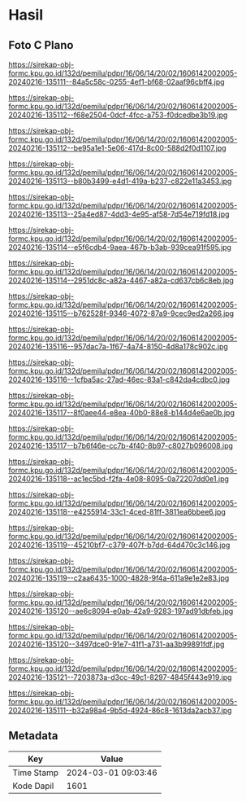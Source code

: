 # Hasil

## Foto C Plano

https://sirekap-obj-formc.kpu.go.id/132d/pemilu/pdpr/16/06/14/20/02/1606142002005-20240216-135111--84a5c58c-0255-4ef1-bf68-02aaf96cbff4.jpg

https://sirekap-obj-formc.kpu.go.id/132d/pemilu/pdpr/16/06/14/20/02/1606142002005-20240216-135112--f68e2504-0dcf-4fcc-a753-f0dcedbe3b19.jpg

https://sirekap-obj-formc.kpu.go.id/132d/pemilu/pdpr/16/06/14/20/02/1606142002005-20240216-135112--be95a1e1-5e06-417d-8c00-588d2f0d1107.jpg

https://sirekap-obj-formc.kpu.go.id/132d/pemilu/pdpr/16/06/14/20/02/1606142002005-20240216-135113--b80b3499-e4d1-419a-b237-c822e11a3453.jpg

https://sirekap-obj-formc.kpu.go.id/132d/pemilu/pdpr/16/06/14/20/02/1606142002005-20240216-135113--25a4ed87-4dd3-4e95-af58-7d54e719fd18.jpg

https://sirekap-obj-formc.kpu.go.id/132d/pemilu/pdpr/16/06/14/20/02/1606142002005-20240216-135114--e5f6cdb4-9aea-467b-b3ab-939cea91f595.jpg

https://sirekap-obj-formc.kpu.go.id/132d/pemilu/pdpr/16/06/14/20/02/1606142002005-20240216-135114--2951dc8c-a82a-4467-a82a-cd637cb6c8eb.jpg

https://sirekap-obj-formc.kpu.go.id/132d/pemilu/pdpr/16/06/14/20/02/1606142002005-20240216-135115--b762528f-9346-4072-87a9-9cec9ed2a266.jpg

https://sirekap-obj-formc.kpu.go.id/132d/pemilu/pdpr/16/06/14/20/02/1606142002005-20240216-135116--957dac7a-1f67-4a74-8150-4d8a178c902c.jpg

https://sirekap-obj-formc.kpu.go.id/132d/pemilu/pdpr/16/06/14/20/02/1606142002005-20240216-135116--1cfba5ac-27ad-46ec-83a1-c842da4cdbc0.jpg

https://sirekap-obj-formc.kpu.go.id/132d/pemilu/pdpr/16/06/14/20/02/1606142002005-20240216-135117--8f0aee44-e8ea-40b0-88e8-b144d4e6ae0b.jpg

https://sirekap-obj-formc.kpu.go.id/132d/pemilu/pdpr/16/06/14/20/02/1606142002005-20240216-135117--b7b6f46e-cc7b-4f40-8b97-c8027b096008.jpg

https://sirekap-obj-formc.kpu.go.id/132d/pemilu/pdpr/16/06/14/20/02/1606142002005-20240216-135118--ac1ec5bd-f2fa-4e08-8095-0a72207dd0e1.jpg

https://sirekap-obj-formc.kpu.go.id/132d/pemilu/pdpr/16/06/14/20/02/1606142002005-20240216-135118--e4255914-33c1-4ced-81ff-3811ea6bbee6.jpg

https://sirekap-obj-formc.kpu.go.id/132d/pemilu/pdpr/16/06/14/20/02/1606142002005-20240216-135119--45210bf7-c379-407f-b7dd-64d470c3c146.jpg

https://sirekap-obj-formc.kpu.go.id/132d/pemilu/pdpr/16/06/14/20/02/1606142002005-20240216-135119--c2aa6435-1000-4828-9f4a-611a9e1e2e83.jpg

https://sirekap-obj-formc.kpu.go.id/132d/pemilu/pdpr/16/06/14/20/02/1606142002005-20240216-135120--ae6c8094-e0ab-42a9-9283-197ad91dbfeb.jpg

https://sirekap-obj-formc.kpu.go.id/132d/pemilu/pdpr/16/06/14/20/02/1606142002005-20240216-135120--3497dce0-91e7-41f1-a731-aa3b99891fdf.jpg

https://sirekap-obj-formc.kpu.go.id/132d/pemilu/pdpr/16/06/14/20/02/1606142002005-20240216-135121--7203873a-d3cc-49c1-8297-4845f443e919.jpg

https://sirekap-obj-formc.kpu.go.id/132d/pemilu/pdpr/16/06/14/20/02/1606142002005-20240216-135111--b32a98a4-9b5d-4924-86c8-1613da2acb37.jpg


## Metadata

| Key        | Value               |
| ---------- | ------------------- |
| Time Stamp | 2024-03-01 09:03:46 |
| Kode Dapil | 1601                |



